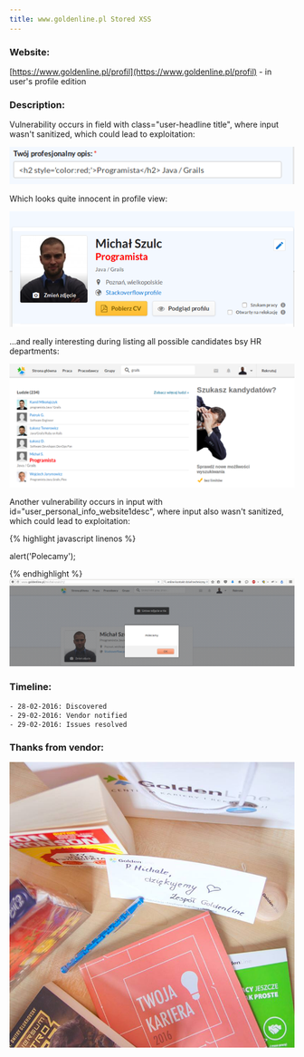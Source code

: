 ```yaml
---
title: www.goldenline.pl Stored XSS
---
```

### Website:
[https://www.goldenline.pl/profil](https://www.goldenline.pl/profil) - in user's profile edition

### Description:
Vulnerability occurs in field with class="user-headline title", where input wasn't sanitized, which could lead to exploitation: 

![Colorized style of input payload](img/2016-02-29/user-headline.png "Colorized style of input payload")

Which looks quite innocent in profile view:

![Colorized input in profile view](img/2016-02-29/user-headline-profile-view.png "Colorized input in profile view")

...and really interesting during listing all possible candidates bsy HR departments:

![Colorized input in search view](img/2016-02-29/user-headline-search-view.png "Colorized input in search view")


Another vulnerability occurs in input with id="user_personal_info_website1desc", where input also wasn't sanitized, which could lead to exploitation:

{% highlight javascript linenos %}

alert('Polecamy');

{% endhighlight %}
![Working alert while watching candidates profile](img/2016-02-29/user-www.png "Working alert while watching candidates profile")

### Timeline:
    - 28-02-2016: Discovered
    - 29-02-2016: Vendor notified
    - 29-02-2016: Issues resolved

### Thanks from vendor:
![Thanks from vendor](img/2016-02-29/goldenline-gifts.jpg "Thanks from vendor")
